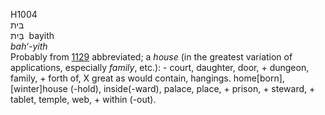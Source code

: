 <body>
  <p>H1004<br>  בּית  <br> בַּיִת  ‎  bayith  <br><i>bah‘-yith </i><br>Probably from <a href="h1129.htm">1129</a> abbreviated; a <i>house</i> (in the greatest variation of applications, especially <i>family</i>, etc.): - court, daughter, door, + dungeon, family, + forth of, X great as would contain, hangings. home[born], [winter]house (-hold), inside(-ward), palace, place, + prison, + steward, + tablet, temple, web, + within (-out).<br></p>
 </body>